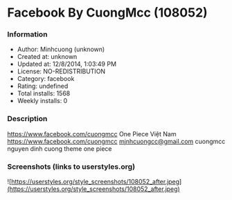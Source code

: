 # Facebook By CuongMcc (108052)

### Information
- Author: Minhcuong (unknown)
- Created at: unknown
- Updated at: 12/8/2014, 1:03:49 PM
- License: NO-REDISTRIBUTION
- Category: facebook
- Rating: undefined
- Total installs: 1568
- Weekly installs: 0


### Description
https://www.facebook.com/cuongmcc
One Piece Việt Nam
https://www.facebook.com/cuongmcc
mjnhcuongcc@gmail.com
cuongmcc
nguyen dinh cuong
theme one piece


### Screenshots (links to userstyles.org)
![https://userstyles.org/style_screenshots/108052_after.jpeg](https://userstyles.org/style_screenshots/108052_after.jpeg)


